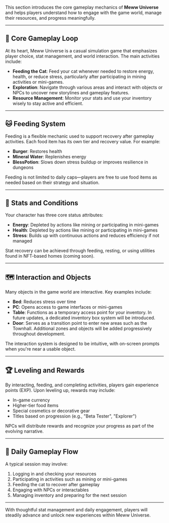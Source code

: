 

This section introduces the core gameplay mechanics of **Meww Universe** and helps players understand how to engage with the game world, manage their resources, and progress meaningfully.

---

## 🎯 Core Gameplay Loop

At its heart, Meww Universe is a casual simulation game that emphasizes player choice, stat management, and world interaction. The main activities include:

- **Feeding the Cat**: Feed your cat whenever needed to restore energy, health, or reduce stress, particularly after participating in mining activities or mini-games.
- **Exploration**: Navigate through various areas and interact with objects or NPCs to uncover new storylines and gameplay features.
- **Resource Management**: Monitor your stats and use your inventory wisely to stay active and efficient.

---

## 🐱 Feeding System

Feeding is a flexible mechanic used to support recovery after gameplay activities. Each food item has its own tier and recovery value. For example:

- **Burger**: Restores health
- **Mineral Water**: Replenishes energy
- **BlessPotion**: Slows down stress buildup or improves resilience in dungeons

Feeding is not limited to daily caps—players are free to use food items as needed based on their strategy and situation.

---

## 🧠 Stats and Conditions

Your character has three core status attributes:

- **Energy**: Depleted by actions like mining or participating in mini-games
- **Health**: Depleted by actions like mining or participating in mini-games
- **Stress**: Builds up with continuous actions and reduces efficiency if not managed

Stat recovery can be achieved through feeding, resting, or using utilities found in NFT-based homes (coming soon).

---

## 🗺️ Interaction and Objects

Many objects in the game world are interactive. Key examples include:

- **Bed**: Reduces stress over time
- **PC**: Opens access to game interfaces or mini-games
- **Table**: Functions as a temporary access point for your inventory. In future updates, a dedicated inventory box system will be introduced.
- **Door**: Serves as a transition point to enter new areas such as the Townhall. Additional zones and objects will be added progressively throughout development.

The interaction system is designed to be intuitive, with on-screen prompts when you're near a usable object.

---

## 🏆 Leveling and Rewards

By interacting, feeding, and completing activities, players gain experience points (EXP). Upon leveling up, rewards may include:

- In-game currency
- Higher-tier food items
- Special cosmetics or decorative gear
- Titles based on progression (e.g., "Beta Tester", "Explorer")

NPCs will distribute rewards and recognize your progress as part of the evolving narrative.

---

## 📆 Daily Gameplay Flow

A typical session may involve:
1. Logging in and checking your resources
2. Participating in activities such as mining or mini-games
3. Feeding the cat to recover after gameplay
4. Engaging with NPCs or interactables
5. Managing inventory and preparing for the next session

---

With thoughtful stat management and daily engagement, players will steadily advance and unlock new experiences within Meww Universe.
